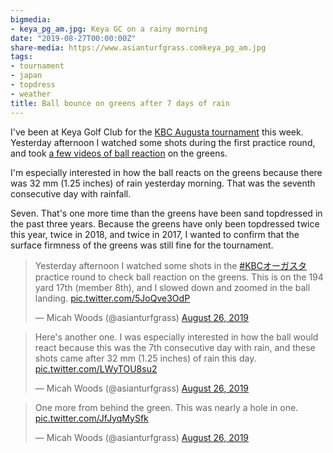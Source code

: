 ```yaml
---
bigmedia:
- keya_pg_am.jpg: Keya GC on a rainy morning
date: "2019-08-27T00:00:00Z"
share-media: https://www.asianturfgrass.comkeya_pg_am.jpg
tags:
- tournament
- japan
- topdress
- weather
title: Ball bounce on greens after 7 days of rain
---
```


I've been at Keya Golf Club for the [KBC Augusta tournament](https://www.asianturfgrass.com/2017-08-18-why-kbc-is-so-interesting/) this week. Yesterday afternoon I watched some shots during the first practice round, and took [a few videos of ball reaction](https://twitter.com/asianturfgrass/status/1166125666330234880?s=20) on the greens. 

I'm especially interested in how the ball reacts on the greens because there was 32 mm (1.25 inches) of rain yesterday morning. That was the seventh consecutive day with rainfall.

Seven. That's one more time than the greens have been sand topdressed in the past three years. Because the greens have only been topdressed twice this year, twice in 2018, and twice in 2017, I wanted to confirm that the surface firmness of the greens was still fine for the tournament. 

<blockquote class="twitter-tweet"><p lang="en" dir="ltr">Yesterday afternoon I watched some shots in the <a href="https://twitter.com/hashtag/KBC%E3%82%AA%E3%83%BC%E3%82%AC%E3%82%B9%E3%82%BF?src=hash&amp;ref_src=twsrc%5Etfw">#KBCオーガスタ</a> practice round to check ball reaction on the greens. This is on the 194 yard 17th (member 8th), and I slowed down and zoomed in the ball landing. <a href="https://t.co/5JoQve3OdP">pic.twitter.com/5JoQve3OdP</a></p>&mdash; Micah Woods (@asianturfgrass) <a href="https://twitter.com/asianturfgrass/status/1166125666330234880?ref_src=twsrc%5Etfw">August 26, 2019</a></blockquote> <script async src="https://platform.twitter.com/widgets.js" charset="utf-8"></script> 

<blockquote class="twitter-tweet" data-conversation="none"><p lang="en" dir="ltr">Here&#39;s another one. I was especially interested in how the ball would react because this was the 7th consecutive day with rain, and these shots came after 32 mm (1.25 inches) of rain this day. <a href="https://t.co/LWyTOU8su2">pic.twitter.com/LWyTOU8su2</a></p>&mdash; Micah Woods (@asianturfgrass) <a href="https://twitter.com/asianturfgrass/status/1166131575425077248?ref_src=twsrc%5Etfw">August 26, 2019</a></blockquote> <script async src="https://platform.twitter.com/widgets.js" charset="utf-8"></script> 

<blockquote class="twitter-tweet" data-conversation="none"><p lang="en" dir="ltr">One more from behind the green. This was nearly a hole in one. <a href="https://t.co/JfJyqMySfk">pic.twitter.com/JfJyqMySfk</a></p>&mdash; Micah Woods (@asianturfgrass) <a href="https://twitter.com/asianturfgrass/status/1166137088401530880?ref_src=twsrc%5Etfw">August 26, 2019</a></blockquote> <script async src="https://platform.twitter.com/widgets.js" charset="utf-8"></script> 
